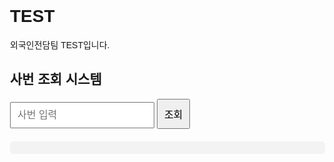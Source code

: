 # TEST
외국인전담팀 TEST입니다.
<!DOCTYPE html>
<html>
<head>
  <title>사번 조회</title>
  <meta charset="UTF-8">
  <style>
    body { font-family: Arial, sans-serif; margin: 30px; }
    input, button { padding: 10px; font-size: 16px; }
    #result { margin-top: 20px; padding: 10px; background: #f3f3f3; border-radius: 5px; }
  </style>
</head>
<body>
  <h2>사번 조회 시스템</h2>
  <input type="text" id="sabunInput" placeholder="사번 입력" />
  <button onclick="search()">조회</button>
  <div id="result"></div>

  <script>
    async function search() {
      const sabun = document.getElementById("sabunInput").value.trim();
      const url = "https://script.google.com/macros/s/여기에_복사한_웹앱_URL/exec?sabun=" + sabun;
      
      try {
        const response = await fetch(url);
        const text = await response.text();
        let content;

        try {
          const json = JSON.parse(text);
          content = Object.entries(json)
            .map(([key, value]) => `<b>${key}:</b> ${value}`)
            .join("<br>");
        } catch {
          content = `<span style="color:red">${text}</span>`;
        }

        document.getElementById("result").innerHTML = content;
      } catch (err) {
        document.getElementById("result").innerHTML = "오류 발생: " + err;
      }
    }
  </script>
</body>
</html>
